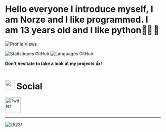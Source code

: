 # Hello everyone I introduce myself, I am Norze and I like programmed. I am 13 years old and I like python👨‍💻 🐍

![Profile Views](https://komarev.com/ghpvc/?username=N0rz3&color=blueviolet)

![Statistiques GitHub](https://github-readme-stats.vercel.app/api?username=N0rz3&show_icons=true&theme=tokyonight)
![Languages GitHub](https://github-readme-stats.vercel.app/api/top-langs/?username=N0rz3)

**Don't hesitate to take a look at my projects 👍  !**

 <h1>
  <img src="https://media.giphy.com/media/hvRJCLFzcasrR4ia7z/giphy.gif" width="30px"/>
  Social
</h1>

<a href="https://twitter.com/norze15" target="_blank"><img src="https://assets.stickpng.com/images/580b57fcd9996e24bc43c53e.png" alt="Twitter" height="50" ></a>

-------------------------------------------------------
![25231](https://user-images.githubusercontent.com/123885505/231832010-1acf40d0-6645-4608-b058-c5fd78203f89.png)
